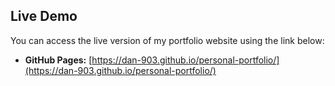## Live Demo

You can access the live version of my portfolio website using the link below:

- **GitHub Pages:** [https://dan-903.github.io/personal-portfolio/](https://dan-903.github.io/personal-portfolio/)
